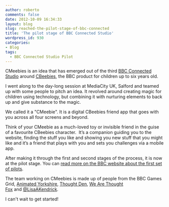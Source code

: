 ```yaml
---
author: roberto
comments: false
date: 2012-10-09 16:34:33
layout: blog
slug: reached-the-pilot-stage-of-bbc-connected
title: 'The pilot stage of BBC Connected Studio'
wordpress_id: 930
categories:
- Blog
tags:
  - BBC Connected Studio Pilot
---
```


CMeebies is an idea that has emerged out of the third [BBC Connected Studio](http://www.bbcconnectedstudio.co.uk/) around [CBeebies](http://www.bbc.co.uk/cbeebies/), the BBC product for children up to six years old.

I went along to the day-long session at MediaCity UK, Salford and teamed up with some people to pitch an idea. It revolved around creating magic for children using technology, but combining it with nurturing elements to back up and give substance to the magic.

We called it a "CMeebie". It is a digital CBeebies friend app that goes with you across all four screens and beyond.

Think of your CMeebie as a much-loved toy or invisible friend in the guise of a favourite CBeebies character.  It’s a companion guiding you to the website, finding the stuff you like and showing you new stuff that you might like and it’s a friend that plays with you and sets you challenges via a mobile app.

After making it through the first and second stages of the process, it is now at the pilot stage. You can [read more on the BBC website about the first set of pilots](http://www.bbc.co.uk/blogs/bbcinternet/2012/10/connected_studio_the_first_pil.html).

The team working on CMeebies is made up of people from the BBC Games Grid, [Animated Yorkshire](http://fettleanimation.com/), [Thought Den](http://www.thoughtden.co.uk/), [We Are Thought Fox](http://wearethoughtfox.com/) and [@LisaAKendrick](https://twitter.com/LisaAKendrick).

I can't wait to get started!
